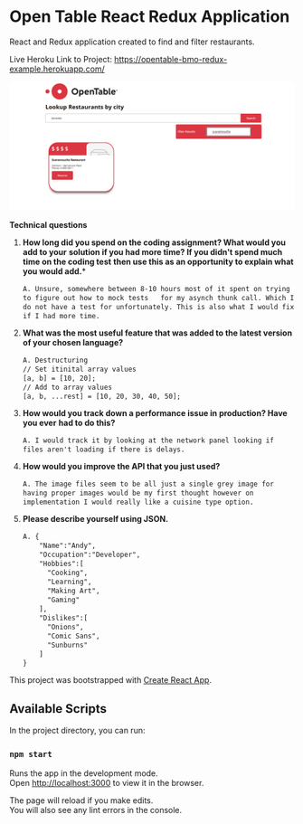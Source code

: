 # Open Table React Redux Application

React and Redux application created to find and filter restaurants.

Live Heroku Link to Project:  https://opentable-bmo-redux-example.herokuapp.com/

![markdown-preview-image](client/public/assets/images/markdown-preview-image.jpg)

**Technical questions**

1. **How long did you spend on the coding assignment? What would you add to your**
    **solution if you had more time? If you didn't spend much time on the coding test**
    **then use this as an opportunity to explain what you would add.***

    ```
    A. Unsure, somewhere between 8-10 hours most of it spent on trying to figure out how to mock tests   for my asynch thunk call. Which I do not have a test for unfortunately. This is also what I would fix if I had more time.
    ```

2. **What was the most useful feature that was added to the latest version of your
     chosen language?** 

     ```
     A. Destructuring
     // Set itinital array values
     [a, b] = [10, 20];
     // Add to array values
     [a, b, ...rest] = [10, 20, 30, 40, 50];
     ```

3. **How would you track down a performance issue in production? Have you ever**
     **had to do this?**

     ```
     A. I would track it by looking at the network panel looking if files aren't loading if there is delays.
     ```

4. **How would you improve the API that you just used?**

       A. The image files seem to be all just a single grey image for having proper images would be my first thought however on implementation I would really like a cuisine type option.

5. **Please describe yourself using JSON.**

      ```
      A. {
          "Name":"Andy",
          "Occupation":"Developer",
          "Hobbies":[
            "Cooking",
            "Learning",
            "Making Art",
            "Gaming"
          ],
          "Dislikes":[
            "Onions",
            "Comic Sans",
            "Sunburns"
          ]
      }
      
      ```

This project was bootstrapped with [Create React App](https://github.com/facebook/create-react-app).

## Available Scripts

In the project directory, you can run:

### `npm start`

Runs the app in the development mode.<br />
Open [http://localhost:3000](http://localhost:3000) to view it in the browser.

The page will reload if you make edits.<br />
You will also see any lint errors in the console.